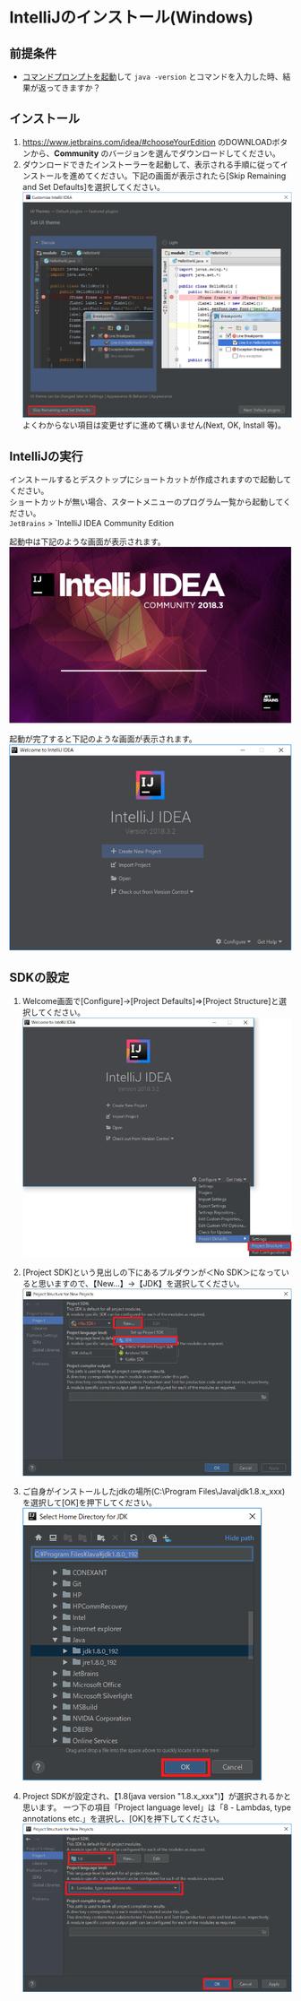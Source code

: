 # IntelliJのインストール(Windows)

## 前提条件

* [コマンドプロンプトを起動](tipsForWin.md#コマンドプロンプトの起動方法)して `java -version` とコマンドを入力した時、結果が返ってきますか？

## インストール

1. https://www.jetbrains.com/idea/#chooseYourEdition のDOWNLOADボタンから、**Community** のバージョンを選んでダウンロードしてください。
1. ダウンロードできたインストーラーを起動して、表示される手順に従ってインストールを進めてください。下記の画面が表示されたら[Skip Remaining and Set Defaults]を選択してください。<br>
![UIテーマ選択](../image/intelliJ_install.png)
よくわからない項目は変更せずに進めて構いません(Next, OK, Install 等)。

## IntelliJの実行

インストールするとデスクトップにショートカットが作成されますので起動してください。<br>
ショートカットが無い場合、スタートメニューのプログラム一覧から起動してください。<br>
 `JetBrains` > `IntelliJ IDEA Community Edition

起動中は下記のような画面が表示されます。<br>
![起動中](../image/intelliJ_Loading.png)

起動が完了すると下記のような画面が表示されます。<br>
![起動後](../image/intelliJ_welcome.png)

## SDKの設定

1. Welcome画面で[Configure]→[Project Defaults]⇒[Project Structure]と選択してください。<br>
![SDK設定1](../image/intellij_top_project-structure.png)

1. [Project SDK]という見出しの下にあるプルダウンが＜No SDK＞になっていると思いますので、【New...】→【JDK】を選択してください。<br>
![SDK設定2](../image/intellij_setting_jdk1.png)

1. ご自身がインストールしたjdkの場所(C:\Program Files\Java\jdk1.8.x_xxx)を選択して[OK]を押下してください。<br>
![SDK設定3](../image/intellij_setting_jdk1_select-home-directory.png)

1. Project SDKが設定され、【1.8(java version "1.8.x_xxx")】が選択されるかと思います。
一つ下の項目「Project language level」は「8 - Lambdas, type annotations etc.」を選択し、[OK]を押下してください。<br>
![SDK設定4](../image/intellij_setting_jdk2.png)
